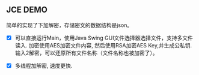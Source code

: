 ## JCE DEMO 
简单的实现了下加解密，存储密文的数据结构是json。

* [x] 可以直接运行Main，使用Java Swing GUI文件选择器选择文件，支持多文件读入. 加密使用AES加密文件内容, 然后使用RSA加密AES Key,并生成公私钥. 输入2解密，可以还原所有文件名称（文件名称也被加密了）。

* [x] 多线程加解密, 速度更快.